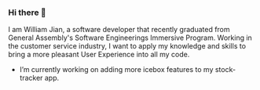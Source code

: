 ### Hi there 👋
I am William Jian, a software developer that recently graduated from General Assembly's Software Engineerings Immersive Program. Working in the customer service industry, I want to apply my knowledge and skills to bring a more pleasant User Experience into all my code.
- I’m currently working on adding more icebox features to my stock-tracker app.

<!--
**Will-Jian/Will-Jian** is a ✨ _special_ ✨ repository because its `README.md` (this file) appears on your GitHub profile.

Here are some ideas to get you started:

- 🔭 I’m currently working on ...
- 🌱 I’m currently learning ...
- 👯 I’m looking to collaborate on ...
- 🤔 I’m looking for help with ...
- 💬 Ask me about ...
- 📫 How to reach me: ...
- 😄 Pronouns: ...
- ⚡ Fun fact: ...
-->
